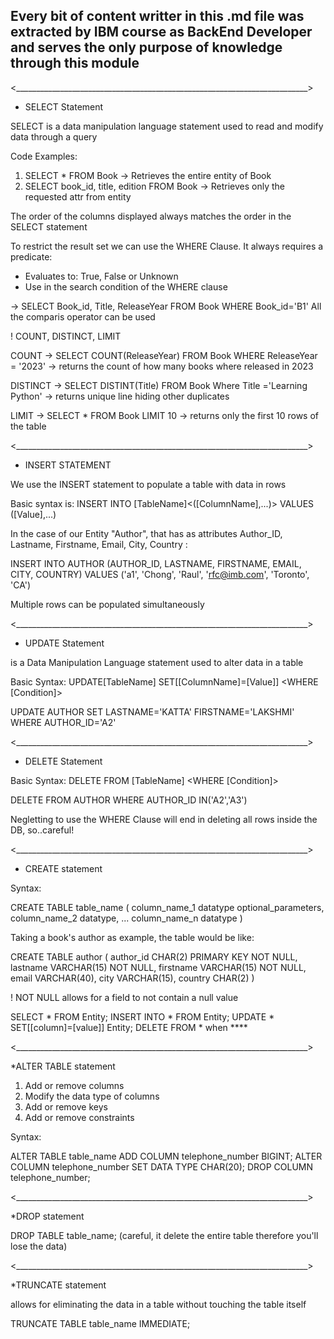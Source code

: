 ## Every bit of content writter in this .md file was extracted by IBM course as BackEnd Developer and serves the only purpose of knowledge through this module

<_________________________________________________________________________>

* SELECT Statement 

SELECT is a data manipulation language statement used to read and modify data through a query

Code Examples:

1. SELECT * FROM Book -> Retrieves the entire entity of Book
2. SELECT book_id, title, edition FROM Book -> Retrieves only the requested attr from entity

The order of the columns displayed always matches the order in the SELECT statement 

To restrict the result set we can use the WHERE Clause. It always requires a predicate:
- Evaluates to: True, False or Unknown
- Use in the search condition of the WHERE clause

-> SELECT Book_id, Title, ReleaseYear FROM Book WHERE Book_id='B1'
    All the comparis operator can be used

! COUNT, DISTINCT, LIMIT

COUNT -> SELECT COUNT(ReleaseYear) FROM Book WHERE ReleaseYear = '2023' -> returns the count of how many books where released in 2023

DISTINCT -> SELECT DISTINT(Title) FROM Book Where Title ='Learning Python' -> returns unique line hiding other duplicates

LIMIT -> SELECT * FROM Book LIMIT 10 -> returns only the first 10 rows of the table

<_________________________________________________________________________>

* INSERT STATEMENT 

We use the INSERT statement to populate a table with data in rows

Basic syntax is: INSERT INTO [TableName]<([ColumnName],...)> VALUES ([Value],...)

In the case of our Entity "Author", that has as attributes Author_ID, Lastname, Firstname, Email, City, Country :

INSERT INTO AUTHOR (AUTHOR_ID, LASTNAME, FIRSTNAME, EMAIL, CITY, COUNTRY) VALUES ('a1', 'Chong', 'Raul', 'rfc@imb.com', 'Toronto', 'CA')

Multiple rows can be populated simultaneously

<_________________________________________________________________________>

* UPDATE Statement

is a Data Manipulation Language statement used to alter data in a table

Basic Syntax: UPDATE[TableName] SET[[ColumnName]=[Value]] <WHERE [Condition]>

UPDATE AUTHOR SET LASTNAME='KATTA' FIRSTNAME='LAKSHMI' WHERE AUTHOR_ID='A2'


<_________________________________________________________________________>

* DELETE Statement

Basic Syntax: DELETE FROM [TableName] <WHERE [Condition]>

DELETE FROM AUTHOR WHERE AUTHOR_ID IN('A2','A3')

Negletting to use the WHERE Clause will end in deleting all rows inside the DB, so..careful!


<_________________________________________________________________________>

* CREATE statement

Syntax:

CREATE TABLE table_name
    (
        column_name_1 datatype optional_parameters,
        column_name_2 datatype,
        ...
        column_name_n datatype
    )

Taking a book's author as example, the table would be like:

CREATE TABLE author (
        author_id CHAR(2) PRIMARY KEY NOT NULL,
        lastname VARCHAR(15) NOT NULL,
        firstname VARCHAR(15) NOT NULL,
        email VARCHAR(40), 
        city VARCHAR(15),
        country CHAR(2)
    )

! NOT NULL allows for a field to not contain a null value

<LITTLE RECAP>

SELECT * FROM Entity;
INSERT INTO * FROM Entity;
UPDATE * SET[[column]=[value]] Entity;
DELETE FROM * when ****

<FINISH>

<_________________________________________________________________________>

*ALTER TABLE statement

1. Add or remove columns
2. Modify the data type of columns 
3. Add or remove keys
4. Add or remove constraints

Syntax:

ALTER TABLE table_name
    ADD COLUMN telephone_number BIGINT;
    ALTER COLUMN telephone_number SET DATA TYPE CHAR(20);
    DROP COLUMN telephone_number;


<_________________________________________________________________________>

*DROP statement

DROP TABLE table_name; (careful, it delete the entire table therefore you'll lose the data)

<_________________________________________________________________________>

*TRUNCATE statement

allows for eliminating the data in a table without touching the table itself

TRUNCATE TABLE table_name
    IMMEDIATE; 